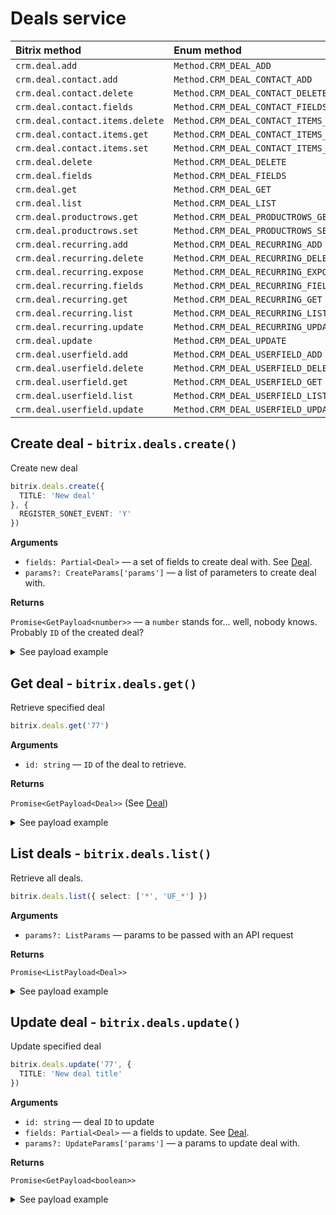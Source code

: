 
# Deals service

| Bitrix method                   | Enum method                            | API                                                                                |
| :------------------------------ | :------------------------------------- | :--------------------------------------------------------------------------------- |
| `crm.deal.add`                  | `Method.CRM_DEAL_ADD`                  | [`bitrix.deals.create()`](/docs/services/deals.md#create-deal---bitrixdealscreate) |
| `crm.deal.contact.add`          | `Method.CRM_DEAL_CONTACT_ADD`          |                                                                                    |
| `crm.deal.contact.delete`       | `Method.CRM_DEAL_CONTACT_DELETE`       |                                                                                    |
| `crm.deal.contact.fields`       | `Method.CRM_DEAL_CONTACT_FIELDS`       |                                                                                    |
| `crm.deal.contact.items.delete` | `Method.CRM_DEAL_CONTACT_ITEMS_DELETE` |                                                                                    |
| `crm.deal.contact.items.get`    | `Method.CRM_DEAL_CONTACT_ITEMS_GET`    |                                                                                    |
| `crm.deal.contact.items.set`    | `Method.CRM_DEAL_CONTACT_ITEMS_SET`    |                                                                                    |
| `crm.deal.delete`               | `Method.CRM_DEAL_DELETE`               |                                                                                    |
| `crm.deal.fields`               | `Method.CRM_DEAL_FIELDS`               |                                                                                    |
| `crm.deal.get`                  | `Method.CRM_DEAL_GET`                  | [`bitrix.deals.get()`](/docs/services/deals.md#get-deal---bitrixdealsget)          |
| `crm.deal.list`                 | `Method.CRM_DEAL_LIST`                 | [`bitrix.deals.list()`](/docs/services/deals.md#list-deals---bitrixdealslist)      |
| `crm.deal.productrows.get`      | `Method.CRM_DEAL_PRODUCTROWS_GET`      |                                                                                    |
| `crm.deal.productrows.set`      | `Method.CRM_DEAL_PRODUCTROWS_SET`      |                                                                                    |
| `crm.deal.recurring.add`        | `Method.CRM_DEAL_RECURRING_ADD`        |                                                                                    |
| `crm.deal.recurring.delete`     | `Method.CRM_DEAL_RECURRING_DELETE`     |                                                                                    |
| `crm.deal.recurring.expose`     | `Method.CRM_DEAL_RECURRING_EXPOSE`     |                                                                                    |
| `crm.deal.recurring.fields`     | `Method.CRM_DEAL_RECURRING_FIELDS`     |                                                                                    |
| `crm.deal.recurring.get`        | `Method.CRM_DEAL_RECURRING_GET`        |                                                                                    |
| `crm.deal.recurring.list`       | `Method.CRM_DEAL_RECURRING_LIST`       |                                                                                    |
| `crm.deal.recurring.update`     | `Method.CRM_DEAL_RECURRING_UPDATE`     |                                                                                    |
| `crm.deal.update`               | `Method.CRM_DEAL_UPDATE`               | [`bitrix.deals.update()`](/docs/services/deals.md#update-deal---bitrixdealsupdate) |
| `crm.deal.userfield.add`        | `Method.CRM_DEAL_USERFIELD_ADD`        |                                                                                    |
| `crm.deal.userfield.delete`     | `Method.CRM_DEAL_USERFIELD_DELETE`     |                                                                                    |
| `crm.deal.userfield.get`        | `Method.CRM_DEAL_USERFIELD_GET`        |                                                                                    |
| `crm.deal.userfield.list`       | `Method.CRM_DEAL_USERFIELD_LIST`       |                                                                                    |
| `crm.deal.userfield.update`     | `Method.CRM_DEAL_USERFIELD_UPDATE`     |                                                                                    |

## Create deal - `bitrix.deals.create()`

Create new deal

```ts
bitrix.deals.create({
  TITLE: 'New deal'
}, {
  REGISTER_SONET_EVENT: 'Y'
})
```

**Arguments**

* `fields: Partial<Deal>` — a set of fields to create deal with. See [Deal](/source/services/deals/entities.ts).
* `params?: CreateParams['params']` — a list of parameters to create deal with.

**Returns**

`Promise<GetPayload<number>>` — a `number` stands for... well, nobody knows. Probably `ID` of the created deal?

<details>
<summary>See payload example</summary>

```ts
{
  result: 77,
  time: {
    start: 1567372034.625375,
    finish: 1567372034.8204,
    duration: 0.19502496719360352,
    processing: 0.03838515281677246,
    date_start: "2019-09-02T00:07:14+03:00",
    date_finish: "2019-09-02T00:07:14+03:00"
  }
}
```

</details>

## Get deal - `bitrix.deals.get()`

Retrieve specified deal

```ts
bitrix.deals.get('77')
```

**Arguments**

* `id: string` — `ID` of the deal to retrieve.

**Returns**

`Promise<GetPayload<Deal>>` (See [Deal](/source/services/deals/entities.ts))

<details>
<summary>See payload example</summary>

```ts
{
  result: {
    ID: '77',
    TITLE: 'RE: Hello',
    HONORIFIC: null,
    NAME: 'hello@example.com',
    SECOND_NAME: '',
    LAST_NAME: '',
    COMPANY_TITLE: '',
    COMPANY_ID: '7744',
    CONTACT_ID: '47',
    IS_RETURN_CUSTOMER: 'Y',
    BIRTHDATE: '',
    SOURCE_ID: 'EMAIL',
    SOURCE_DESCRIPTION: null,
    STATUS_ID: 'CONVERTED',
    STATUS_DESCRIPTION: null,
    POST: '',
    COMMENTS: 'RE: Hello',
    CURRENCY_ID: 'USD',
    OPPORTUNITY: '0.00',
    HAS_PHONE: 'N',
    HAS_EMAIL: 'Y',
    HAS_IMOL: 'N',
    ASSIGNED_BY_ID: '17',
    CREATED_BY_ID: '17',
    MODIFY_BY_ID: '1',
    DATE_CREATE: '2018-06-05T09:59:22+03:00',
    DATE_MODIFY: '2019-07-22T23:39:46+03:00',
    DATE_CLOSED: '2018-07-04T03:20:31+03:00',
    STATUS_SEMANTIC_ID: 'S',
    OPENED: 'Y',
    ORIGINATOR_ID: 'email-tracker',
    ORIGIN_ID: '7',
    ADDRESS: null,
    ADDRESS_2: null,
    ADDRESS_CITY: null,
    ADDRESS_POSTAL_CODE: null,
    ADDRESS_REGION: null,
    ADDRESS_PROVINCE: null,
    ADDRESS_COUNTRY: null,
    ADDRESS_COUNTRY_CODE: null,
    UTM_SOURCE: null,
    UTM_MEDIUM: null,
    UTM_CAMPAIGN: null,
    UTM_CONTENT: null,
    UTM_TERM: null,
    EMAIL: [
      { ID: '774', VALUE_TYPE: 'WORK', VALUE: 'hello@example.com', TYPE_ID: 'EMAIL' }
    ]
  },
  time: {
    start: 1567372034.625375,
    finish: 1567372034.8204,
    duration: 0.19502496719360352,
    processing: 0.03838515281677246,
    date_start: "2019-09-02T00:07:14+03:00",
    date_finish: "2019-09-02T00:07:14+03:00"
  }
}
```

</details>

## List deals - `bitrix.deals.list()`

Retrieve all deals.

```ts
bitrix.deals.list({ select: ['*', 'UF_*'] })
```

**Arguments**

* `params?: ListParams` — params to be passed with an API request

**Returns**

`Promise<ListPayload<Deal>>`

<details>
<summary>See payload example</summary>

```ts
{
  result: [{
    ID: '77',
    TITLE: 'RE: Hello',
    HONORIFIC: null,
    NAME: 'hello@example.com',
    SECOND_NAME: '',
    LAST_NAME: '',
    COMPANY_TITLE: '',
    COMPANY_ID: '7744',
    CONTACT_ID: '47',
    IS_RETURN_CUSTOMER: 'Y',
    BIRTHDATE: '',
    SOURCE_ID: 'EMAIL',
    SOURCE_DESCRIPTION: null,
    STATUS_ID: 'CONVERTED',
    STATUS_DESCRIPTION: null,
    POST: '',
    COMMENTS: 'RE: Hello',
    CURRENCY_ID: 'USD',
    OPPORTUNITY: '0.00',
    HAS_PHONE: 'N',
    HAS_EMAIL: 'Y',
    HAS_IMOL: 'N',
    ASSIGNED_BY_ID: '17',
    CREATED_BY_ID: '17',
    MODIFY_BY_ID: '1',
    DATE_CREATE: '2018-06-05T09:59:22+03:00',
    DATE_MODIFY: '2019-07-22T23:39:46+03:00',
    DATE_CLOSED: '2018-07-04T03:20:31+03:00',
    STATUS_SEMANTIC_ID: 'S',
    OPENED: 'Y',
    ORIGINATOR_ID: 'email-tracker',
    ORIGIN_ID: '7',
    ADDRESS: null,
    ADDRESS_2: null,
    ADDRESS_CITY: null,
    ADDRESS_POSTAL_CODE: null,
    ADDRESS_REGION: null,
    ADDRESS_PROVINCE: null,
    ADDRESS_COUNTRY: null,
    ADDRESS_COUNTRY_CODE: null,
    UTM_SOURCE: null,
    UTM_MEDIUM: null,
    UTM_CAMPAIGN: null,
    UTM_CONTENT: null,
    UTM_TERM: null,
    EMAIL: [
      { ID: '774', VALUE_TYPE: 'WORK', VALUE: 'hello@example.com', TYPE_ID: 'EMAIL' }
    ]
  }],
  error: 'Possible error',
  next: 2,
  time: {
    start: 1567372034.625375,
    finish: 1567372034.8204,
    duration: 0.19502496719360352,
    processing: 0.03838515281677246,
    date_start: "2019-09-02T00:07:14+03:00",
    date_finish: "2019-09-02T00:07:14+03:00"
  },
  total: 7
}
```

</details>

## Update deal - `bitrix.deals.update()`

Update specified deal

```ts
bitrix.deals.update('77', {
  TITLE: 'New deal title'
})
```

**Arguments**

* `id: string` — deal `ID` to update
* `fields: Partial<Deal>` — a fields to update. See [Deal](/source/services/deals/entities.ts).
* `params?: UpdateParams['params']` — a params to update deal with.

**Returns**

`Promise<GetPayload<boolean>>`

<details>
<summary>See payload example</summary>

```ts
{
  result: true,
  time: {
    start: 1567372034.625375,
    finish: 1567372034.8204,
    duration: 0.19502496719360352,
    processing: 0.03838515281677246,
    date_start: "2019-09-02T00:07:14+03:00",
    date_finish: "2019-09-02T00:07:14+03:00"
  }
}
```

</details>
